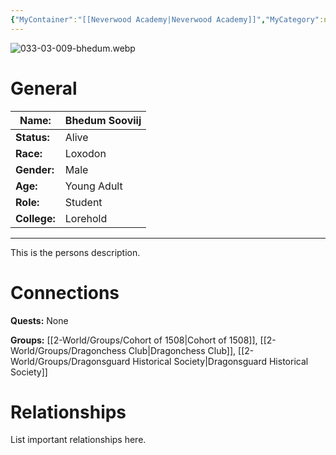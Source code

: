 ```yaml
---
{"MyContainer":"[[Neverwood Academy|Neverwood Academy]]","MyCategory":null,"image":"03-009.bhedum.png","tags":["Category/People"],"obsidianUIMode":"preview","aliases":null,"NoteStatus":"❓","char_status":"Alive","char_race":"Loxodon","char_gender":"Male","char_role":"Student","char_college":"Lorehold","char_items":null,"char_age":"Young Adult","parents":null,"children":null,"enemies":null,"allies":null,"siblings":null,"partner":null,"Connected_Quests":[],"Connected_Groups":["[[2-World/Groups/Cohort of 1508.md|Cohort of 1508]]","[[2-World/Groups/Dragonchess Club.md|Dragonchess Club]]","[[2-World/Groups/Dragonsguard Historical Society.md|Dragonsguard Historical Society]]"],"dg-publish":true,"dg-path":"World/People/Bhedum Sooviij.md","permalink":"/world/people/bhedum-sooviij/","dgPassFrontmatter":true,"updated":"2025-10-01T18:15:42.000+01:00"}
---
```



![033-03-009-bhedum.webp](/img/user/3-Mechanics/CLI/books/strixhaven-a-curriculum-of-chaos/img/033-03-009-bhedum.webp)
# General


| Name:        | Bhedum Sooviij |
| ------------ | -------------- |
| **Status:**  | Alive          |
| **Race:**    | Loxodon        |
| **Gender:**  | Male           |
| **Age:**     | Young Adult    |
| **Role:**    | Student        |
| **College:** | Lorehold       |


---

This is the persons description. 


# Connections


**Quests:** None 

**Groups:** [[2-World/Groups/Cohort of 1508\|Cohort of 1508]], [[2-World/Groups/Dragonchess Club\|Dragonchess Club]], [[2-World/Groups/Dragonsguard Historical Society\|Dragonsguard Historical Society]]


# Relationships

List important relationships here. 

